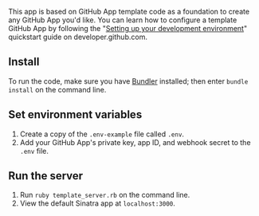 This app is based on GitHub App template code as a foundation to create any GitHub App you'd like. You can learn how to configure a template GitHub App by following the "[Setting up your development environment](https://developer.github.com/apps/quickstart-guides/setting-up-your-development-environment/)" quickstart guide on developer.github.com.

## Install

To run the code, make sure you have [Bundler](http://gembundler.com/) installed; then enter `bundle install` on the command line.

## Set environment variables

1. Create a copy of the `.env-example` file called `.env`.
2. Add your GitHub App's private key, app ID, and webhook secret to the `.env` file.

## Run the server

1. Run `ruby template_server.rb` on the command line.
1. View the default Sinatra app at `localhost:3000`.
